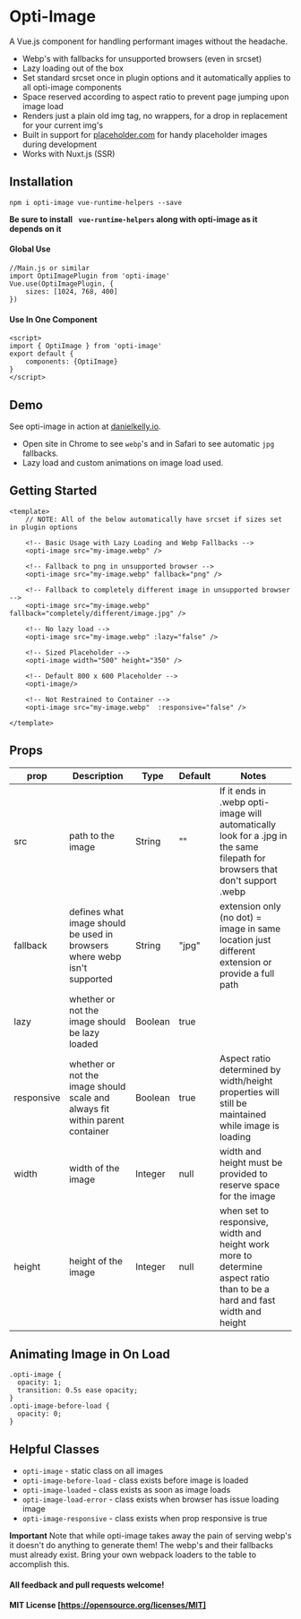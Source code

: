 # Opti-Image
A Vue.js component for handling performant images without the headache.
* Webp's with fallbacks for unsupported browsers (even in srcset)
* Lazy loading out of the box
* Set standard srcset once in plugin options and it automatically applies to all opti-image components
* Space reserved according to aspect ratio to prevent page jumping upon image load
* Renders just a plain old img tag, no wrappers, for a drop in replacement for your current img's
* Built in support for [placeholder.com](https://placeholder.com/?ref=opti-image) for handy placeholder images during development
* Works with Nuxt.js (SSR)

## Installation
```
npm i opti-image vue-runtime-helpers --save
```
**Be sure to install ` vue-runtime-helpers` along with opti-image as it depends on it**

#### Global Use
```
//Main.js or similar
import OptiImagePlugin from 'opti-image'
Vue.use(OptiImagePlugin, {
    sizes: [1024, 768, 400]
})
```
#### Use In One Component
```
<script>
import { OptiImage } from 'opti-image'
export default {
    components: {OptiImage}
}
</script> 
```

## Demo
See opti-image in action at [danielkelly.io](https://danielkelly.io?utm_medium=opti-image). 
* Open site in Chrome to see `webp`'s and in Safari to see automatic `jpg` fallbacks.
* Lazy load and custom animations on image load used. 

## Getting Started

```
<template>
    // NOTE: All of the below automatically have srcset if sizes set in plugin options
    
    <!-- Basic Usage with Lazy Loading and Webp Fallbacks -->
    <opti-image src="my-image.webp" />
    
    <!-- Fallback to png in unsupported browser -->
    <opti-image src="my-image.webp" fallback="png" />
     
    <!-- Fallback to completely different image in unsupported browser -->
    <opti-image src="my-image.webp" fallback="completely/different/image.jpg" />
    
    <!-- No lazy load -->
    <opti-image src="my-image.webp" :lazy="false" />
    
    <!-- Sized Placeholder -->
    <opti-image width="500" height="350" />
    
    <!-- Default 800 x 600 Placeholder -->
    <opti-image/>  
    
    <!-- Not Restrained to Container -->
    <opti-image src="my-image.webp"  :responsive="false" />

</template>
```

## Props
| prop | Description | Type | Default | Notes |
|------------|------------------------------------------------------------------------------|---------|---------|-------------------------------------------------------------------------------------------------------------------------------|
| src | path to the image | String | "" | If it ends in .webp opti-image will automatically look for a .jpg in the same filepath for browsers that don't support .webp |
| fallback | defines what image should be used in browsers where webp isn't supported | String | "jpg" | extension only (no dot) = image in same location just different extension or provide a full path |
| lazy | whether or not the image should be lazy loaded | Boolean | true |  |
| responsive | whether or not the image should scale and always fit within parent container | Boolean | true | Aspect ratio determined by width/height properties will still be maintained while image is loading |
| width | width of the image | Integer | null | width and height must be provided to reserve space for the image |
| height | height of the image | Integer | null | when set to responsive, width and height work more to determine aspect ratio than to be a hard and fast width and height |

## Animating Image in On Load
```
.opti-image {
  opacity: 1;
  transition: 0.5s ease opacity;
}
.opti-image-before-load {
  opacity: 0;
}
```

## Helpful Classes
* `opti-image` - static class on all <opti-image> images
* `opti-image-before-load` - class exists before image is loaded
* `opti-image-loaded` - class exists as soon as image loads
* `opti-image-load-error` - class exists when browser has issue loading image
* `opti-image-responsive` - class exists when prop responsive is true

**Important** Note that while opti-image takes away the pain of serving webp's it doesn't do anything to generate them! The webp's and their fallbacks must already exist. Bring your own webpack loaders to the table to accomplish this.

#### All feedback and pull requests welcome!

#### MIT License [https://opensource.org/licenses/MIT]


